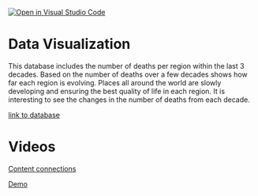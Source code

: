 [![Open in Visual Studio Code](https://classroom.github.com/assets/open-in-vscode-c66648af7eb3fe8bc4f294546bfd86ef473780cde1dea487d3c4ff354943c9ae.svg)](https://classroom.github.com/online_ide?assignment_repo_id=9711953&assignment_repo_type=AssignmentRepo)
# Data Visualization 
This database includes the number of deaths per region within the last 3 decades. Based on the number of deaths over a few decades shows how far each region is evolving. Places all around the world are slowly developing and ensuring the best quality of life in each region. It is interesting to see the changes in the number of deaths from each decade. 

[link to database](https://ourworldindata.org/life-expectancy)
# Videos
[Content connections](https://drive.google.com/file/d/1qvGoSgdfCqy9ovztGAC_g9HXrzK-jCGA/view?usp=sharing)

[Demo](https://drive.google.com/file/d/1gkz-1QMIVTJ4ynBqWDuKEGtjTJp0QsWF/view?usp=sharing)


